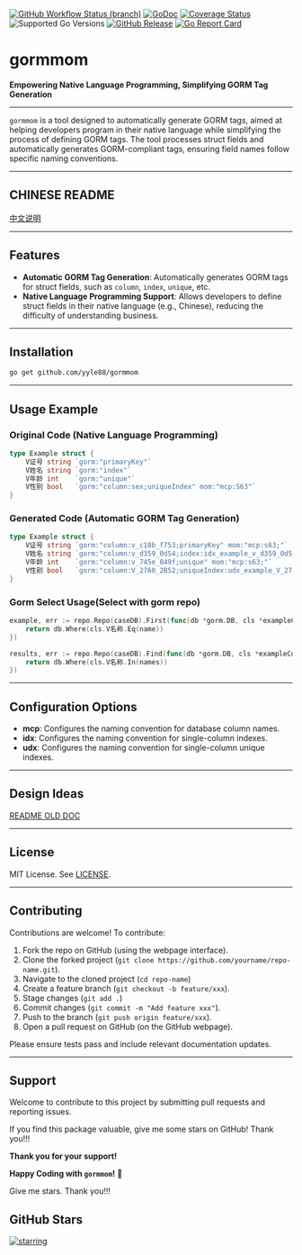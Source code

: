 [![GitHub Workflow Status (branch)](https://img.shields.io/github/actions/workflow/status/yyle88/gormmom/release.yml?branch=main&label=BUILD)](https://github.com/yyle88/gormmom/actions/workflows/release.yml?query=branch%3Amain)
[![GoDoc](https://pkg.go.dev/badge/github.com/yyle88/gormmom)](https://pkg.go.dev/github.com/yyle88/gormmom)
[![Coverage Status](https://img.shields.io/coveralls/github/yyle88/gormmom/master.svg)](https://coveralls.io/github/yyle88/gormmom?branch=main)
![Supported Go Versions](https://img.shields.io/badge/Go-1.22%2C%201.23-lightgrey.svg)
[![GitHub Release](https://img.shields.io/github/release/yyle88/gormmom.svg)](https://github.com/yyle88/gormmom/releases)
[![Go Report Card](https://goreportcard.com/badge/github.com/yyle88/gormmom)](https://goreportcard.com/report/github.com/yyle88/gormmom)

# gormmom

**Empowering Native Language Programming, Simplifying GORM Tag Generation**

---

`gormmom` is a tool designed to automatically generate GORM tags, aimed at helping developers program in their native language while simplifying the process of defining GORM tags. The tool processes struct fields and automatically generates GORM-compliant tags, ensuring field names follow specific naming conventions.

---

## CHINESE README

[中文说明](README.zh.md)

---

## Features

- **Automatic GORM Tag Generation**: Automatically generates GORM tags for struct fields, such as `column`, `index`, `unique`, etc.
- **Native Language Programming Support**: Allows developers to define struct fields in their native language (e.g., Chinese), reducing the difficulty of understanding business.

---

## Installation

```bash
go get github.com/yyle88/gormmom
```

---

## Usage Example

### Original Code (Native Language Programming)
```go
type Example struct {
    V证号 string `gorm:"primaryKey"`
    V姓名 string `gorm:"index"`
    V年龄 int    `gorm:"unique"`
    V性别 bool   `gorm:"column:sex;uniqueIndex" mom:"mcp:S63"`
}
```

### Generated Code (Automatic GORM Tag Generation)
```go
type Example struct {
    V证号 string `gorm:"column:v_c18b_f753;primaryKey" mom:"mcp:s63;"`
    V姓名 string `gorm:"column:v_d359_0d54;index:idx_example_v_d359_0d54" mom:"mcp:s63;idx:cnm;"`
    V年龄 int    `gorm:"column:v_745e_849f;unique" mom:"mcp:s63;"`
    V性别 bool   `gorm:"column:V_2760_2B52;uniqueIndex:udx_example_V_2760_2B52" mom:"mcp:S63;udx:cnm;"`
}
```

### Gorm Select Usage(Select with gorm repo)
```go
example, err := repo.Repo(caseDB).First(func(db *gorm.DB, cls *exampleColumns) *gorm.DB {
    return db.Where(cls.V名称.Eq(name))
})
```

```go
results, err := repo.Repo(caseDB).Find(func(db *gorm.DB, cls *exampleColumns) *gorm.DB {
    return db.Where(cls.V名称.In(names))
})
```

---

## Configuration Options

- **mcp**: Configures the naming convention for database column names.
- **idx**: Configures the naming convention for single-column indexes.
- **udx**: Configures the naming convention for single-column unique indexes.

---

## Design Ideas

[README OLD DOC](internal/docs/README_OLD_DOC.en.md)

---

## License

MIT License. See [LICENSE](LICENSE).

---

## Contributing

Contributions are welcome! To contribute:

1. Fork the repo on GitHub (using the webpage interface).
2. Clone the forked project (`git clone https://github.com/yourname/repo-name.git`).
3. Navigate to the cloned project (`cd repo-name`)
4. Create a feature branch (`git checkout -b feature/xxx`).
5. Stage changes (`git add .`)
6. Commit changes (`git commit -m "Add feature xxx"`).
7. Push to the branch (`git push origin feature/xxx`).
8. Open a pull request on GitHub (on the GitHub webpage).

Please ensure tests pass and include relevant documentation updates.

---

## Support

Welcome to contribute to this project by submitting pull requests and reporting issues.

If you find this package valuable, give me some stars on GitHub! Thank you!!!

**Thank you for your support!**

**Happy Coding with `gormmom`!** 🎉

Give me stars. Thank you!!!

## GitHub Stars

[![starring](https://starchart.cc/yyle88/gormmom.svg?variant=adaptive)](https://starchart.cc/yyle88/gormmom)
